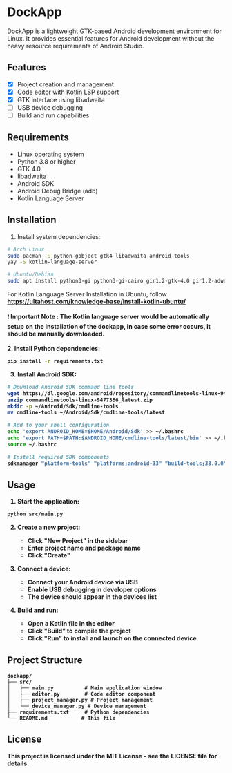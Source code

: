 # DockApp

DockApp is a lightweight GTK-based Android development environment for Linux. It provides essential features for Android development without the heavy resource requirements of Android Studio.

## Features

- [x] Project creation and management
- [x] Code editor with Kotlin LSP support
- [x] GTK interface using libadwaita
- [ ] USB device debugging
- [ ] Build and run capabilities

## Requirements

- Linux operating system
- Python 3.8 or higher
- GTK 4.0
- libadwaita
- Android SDK
- Android Debug Bridge (adb)
- Kotlin Language Server

## Installation

1. Install system dependencies:

```bash
# Arch Linux
sudo pacman -S python-gobject gtk4 libadwaita android-tools
yay -S kotlin-language-server

# Ubuntu/Debian
sudo apt install python3-gi python3-gi-cairo gir1.2-gtk-4.0 gir1.2-adwaita-1.0 adb
```
For Kotlin Language Server Installation in Ubuntu, follow <strong>https://ultahost.com/knowledge-base/install-kotlin-ubuntu/</strong> <br><br>
❗<b> Important Note : The Kotlin language server would be automatically setup on the installation of the dockapp, in case some error occurs, it should be manually downloaded.<b> <br><br>
2. Install Python dependencies:

```bash
pip install -r requirements.txt
```

3. Install Android SDK:

```bash
# Download Android SDK command line tools
wget https://dl.google.com/android/repository/commandlinetools-linux-9477386_latest.zip
unzip commandlinetools-linux-9477386_latest.zip
mkdir -p ~/Android/Sdk/cmdline-tools
mv cmdline-tools ~/Android/Sdk/cmdline-tools/latest

# Add to your shell configuration
echo 'export ANDROID_HOME=$HOME/Android/Sdk' >> ~/.bashrc
echo 'export PATH=$PATH:$ANDROID_HOME/cmdline-tools/latest/bin' >> ~/.bashrc
source ~/.bashrc

# Install required SDK components
sdkmanager "platform-tools" "platforms;android-33" "build-tools;33.0.0"
```

## Usage

1. Start the application:

```bash
python src/main.py
```

2. Create a new project:
   - Click "New Project" in the sidebar
   - Enter project name and package name
   - Click "Create"

3. Connect a device:
   - Connect your Android device via USB
   - Enable USB debugging in developer options
   - The device should appear in the devices list

4. Build and run:
   - Open a Kotlin file in the editor
   - Click "Build" to compile the project
   - Click "Run" to install and launch on the connected device

## Project Structure

```
dockapp/
├── src/
│   ├── main.py          # Main application window
│   ├── editor.py        # Code editor component
│   ├── project_manager.py # Project management
│   └── device_manager.py # Device management
├── requirements.txt     # Python dependencies
└── README.md           # This file
```

## License

This project is licensed under the MIT License - see the LICENSE file for details.

